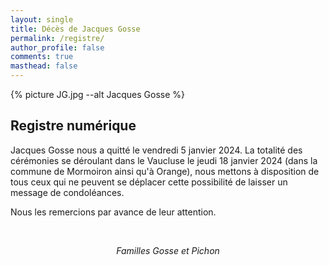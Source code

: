 ```yaml
---
layout: single
title: Décès de Jacques Gosse 
permalink: /registre/
author_profile: false
comments: true
masthead: false
---
```



{% picture JG.jpg --alt Jacques Gosse %}

## Registre numérique ##

Jacques Gosse nous a quitté le vendredi  5 janvier 2024. La totalité des cérémonies se déroulant dans le Vaucluse le jeudi 18 janvier 2024 (dans la commune de Mormoiron ainsi qu'à Orange), nous mettons à disposition de tous ceux qui ne peuvent se déplacer cette possibilité de laisser un message de condoléances.  

Nous les remercions par avance de leur attention.  

<br />

<p style="text-align: center;"> <i>Familles Gosse et Pichon</i></p>


